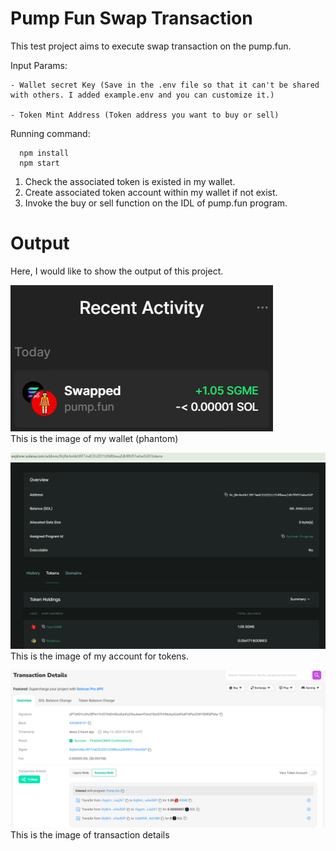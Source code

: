 # Pump Fun Swap Transaction
This test project aims to execute swap transaction on the pump.fun. <br/>

Input Params:
```
- Wallet secret Key (Save in the .env file so that it can't be shared with others. I added example.env and you can customize it.)

- Token Mint Address (Token address you want to buy or sell)
```

Running command:
```
  npm install
  npm start
```

1. Check the associated token is existed in my wallet.
2. Create associated token account within my wallet if not exist.
3. Invoke the buy or sell function on the IDL of pump.fun program.

# Output
Here, I would like to show the output of this project.

![image](imgs/wallet.png) <br/>
This is the image of my wallet (phantom)


![image](imgs/token_account.png)<br/>
This is the image of my account for tokens.


![image](imgs/transaction.png)<br/>
This is the image of transaction details
